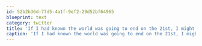 ```yaml
---
id: 52b2b36d-77d5-4a1f-9ef2-29d52bf64965
blueprint: text
category: twitter
title: 'If I had known the world was going to end on the 21st, I might not have filed my taxes.'
caption: 'If I had known the world was going to end on the 21st, I might not have filed my taxes.'
---
```

